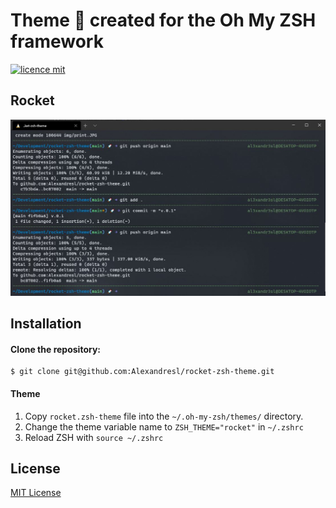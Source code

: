 # Theme :rocket: created for the Oh My ZSH framework

[![licence mit](https://img.shields.io/github/license/alexandresl/rocket-zsh-theme)](https://github.com/Alexandresl/rocket-zsh-theme/blob/main/LICENSE)

## Rocket

![Screnshot](img/screenshot.jpg)

## Installation

#### Clone the repository:
```
$ git clone git@github.com:Alexandresl/rocket-zsh-theme.git
```


#### Theme 
1. Copy `rocket.zsh-theme` file into the `~/.oh-my-zsh/themes/` directory.
2. Change the theme variable name to `ZSH_THEME="rocket"` in `~/.zshrc`
3. Reload ZSH with `source ~/.zshrc`

## License

[MIT License](https://github.com/Alexandresl/rocket-zsh-theme/blob/main/LICENSE)
